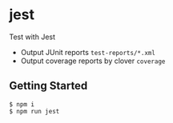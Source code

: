 jest
================

Test with Jest
* Output JUnit reports `test-reports/*.xml`
* Output coverage reports by clover `coverage`

Getting Started
-----

```
$ npm i
$ npm run jest
```

